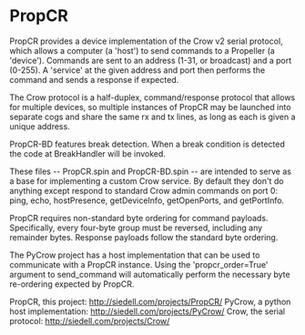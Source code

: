 # PropCR
  PropCR provides a device implementation of the Crow v2 serial protocol, which
allows a computer (a 'host') to send commands to a Propeller (a 'device'). Commands
are sent to an address (1-31, or broadcast) and a port (0-255). A 'service' at the
given address and port then performs the command and sends a response if expected.

  The Crow protocol is a half-duplex, command/response protocol that allows for
multiple devices, so multiple instances of PropCR may be launched into separate cogs
and share the same rx and tx lines, as long as each is given a unique address.

  PropCR-BD features break detection. When a break condition is detected the code at
BreakHandler will be invoked.

  These files -- PropCR.spin and PropCR-BD.spin -- are intended to serve as a base for
implementing a custom Crow service. By default they don't do anything except respond to
standard Crow admin commands on port 0: ping, echo, hostPresence, getDeviceInfo,
getOpenPorts, and getPortInfo.

  PropCR requires non-standard byte ordering for command payloads. Specifically, every
four-byte group must be reversed, including any remainder bytes. Response payloads
follow the standard byte ordering.

  The PyCrow project has a host implementation that can be used to communicate with a
PropCR instance. Using the 'propcr_order=True' argument to send_command will
automatically perform the necessary byte re-ordering expected by PropCR.

PropCR, this project: http://siedell.com/projects/PropCR/
PyCrow, a python host implementation: http://siedell.com/projects/PyCrow/
Crow, the serial protocol: http://siedell.com/projects/Crow/

